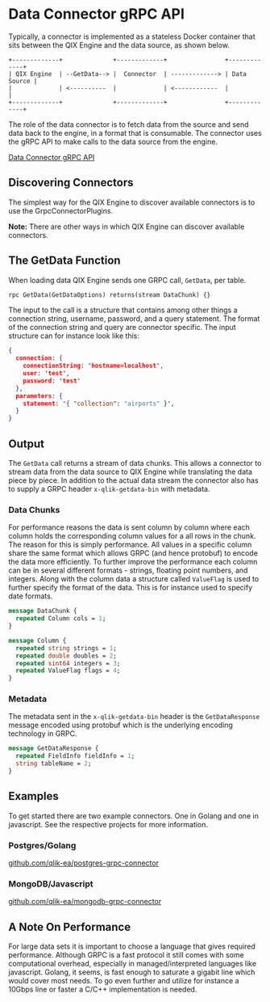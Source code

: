 # Data Connector gRPC API

Typically, a connector is implemented as a stateless Docker container that
sits between the QIX Engine and the data source, as shown below.

``` asciiart
+-------------+              +-------------+                +-------------+
| QIX Engine  | --GetData--> |  Connector  | -------------> | Data Source |
|             | <----------  |             | <------------  |             |
+-------------+              +-------------+                +-------------+
```

[//]: # (This graphic will have to be replaced)

The role of the data connector is to fetch data from the source and send data back to the engine,
in a format that is consumable.
The connector uses the gRPC API to make calls to the data source from the engine.

[Data Connector gRPC API](data-connector-grpc.proto)

## Discovering Connectors

The simplest way for the QIX Engine to discover
available connectors is to use the GrpcConnectorPlugins.

[//]: # (I'm unsure about the plugins?? what is it?)

**Note:** There are other ways in which
QIX Engine can discover available connectors.

## The GetData Function

When loading data QIX Engine sends one GRPC call, `GetData`, per table.

``` proto
rpc GetData(GetDataOptions) returns(stream DataChunk) {}
```

The input to the call is a structure that contains among other things a connection string, username, password, and a
query statement. The format of the connection string and query are connector specific. The input structure can for
instance look like this:

``` json
{
  connection: {
    connectionString: 'hostname=localhost',
    user: 'test',
    password: 'test'
  },
  parameters: {
    statement: '{ "collection": "airports" }',
  }
}
```

## Output

The `GetData` call returns a stream of data chunks. This allows a connector to stream data from the data source to
QIX Engine while translating the data piece by piece. In addition to the actual data stream the connector also has to
supply a GRPC header `x-qlik-getdata-bin` with metadata.

### Data Chunks

For performance reasons the data is sent column by column where
each column holds the corresponding column values for a all rows in the chunk. The reason for this is simply
performance. All values in a specific column share the same format which allows GRPC (and hence protobuf) to encode
the data more efficiently. To further improve the performance each column can be in several different formats -
strings, floating point numbers, and integers. Along with the column data a structure called `ValueFlag` is used to
further specify the format of the data. This is for instance used to specify date formats.

``` proto
message DataChunk {
  repeated Column cols = 1;
}
```

``` proto
message Column {
  repeated string strings = 1;
  repeated double doubles = 2;
  repeated sint64 integers = 3;
  repeated ValueFlag flags = 4;
}
```

### Metadata

The metadata sent in the `x-qlik-getdata-bin` header is the `GetDataResponse` message encoded using protobuf which
is the underlying encoding technology in GRPC.

``` proto
message GetDataResponse {
  repeated FieldInfo fieldInfo = 1;
  string tableName = 2;
}
```

## Examples

To get started there are two example connectors. One in Golang and one in javascript. See the respective projects
for more information.

### Postgres/Golang

[github.com/qlik-ea/postgres-grpc-connector](https://github.com/qlik-ea/postgres-grpc-connector)

### MongoDB/Javascript

[github.com/qlik-ea/mongodb-grpc-connector](https://github.com/qlik-ea/mongodb-grpc-connector)

## A Note On Performance

For large data sets it is important to choose a language that gives required performance.
Although GRPC is a fast protocol it still comes with some computational overhead, especially in
managed/interpreted languages like javascript. Golang, it seems, is fast enough to saturate a gigabit line
which would cover most needs. To go even further and utilize for instance a 10Gbps line or faster a C/C++
implementation is needed.
